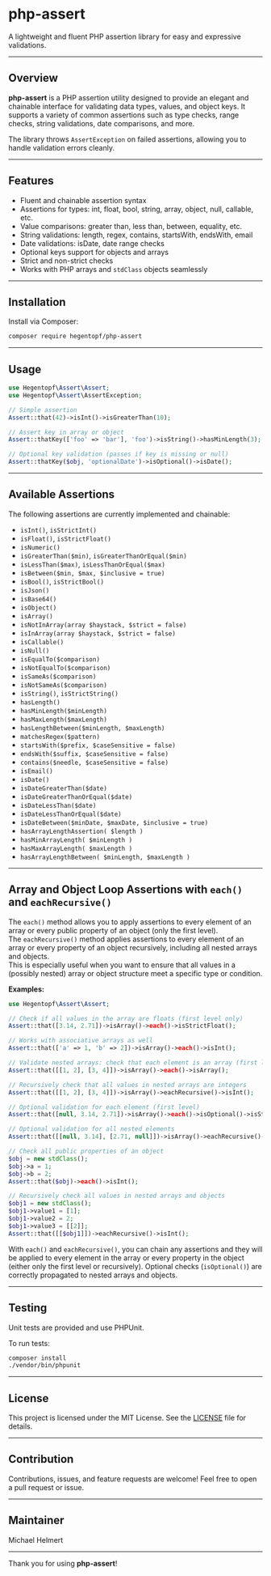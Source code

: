 # php-assert

A lightweight and fluent PHP assertion library for easy and expressive validations.

---

## Overview

**php-assert** is a PHP assertion utility designed to provide an elegant and chainable interface for validating data types, values, and object keys. It supports a variety of common assertions such as type checks, range checks, string validations, date comparisons, and more.

The library throws `AssertException` on failed assertions, allowing you to handle validation errors cleanly.

---

## Features

- Fluent and chainable assertion syntax
- Assertions for types: int, float, bool, string, array, object, null, callable, etc.
- Value comparisons: greater than, less than, between, equality, etc.
- String validations: length, regex, contains, startsWith, endsWith, email
- Date validations: isDate, date range checks
- Optional keys support for objects and arrays
- Strict and non-strict checks
- Works with PHP arrays and `stdClass` objects seamlessly

---

## Installation

Install via Composer:

```bash
composer require hegentopf/php-assert
```

---

## Usage

```php
use Hegentopf\Assert\Assert;
use Hegentopf\Assert\AssertException;

// Simple assertion
Assert::that(42)->isInt()->isGreaterThan(10);

// Assert key in array or object
Assert::thatKey(['foo' => 'bar'], 'foo')->isString()->hasMinLength(3);

// Optional key validation (passes if key is missing or null)
Assert::thatKey($obj, 'optionalDate')->isOptional()->isDate();
```

---

## Available Assertions

The following assertions are currently implemented and chainable:

- `isInt()`, `isStrictInt()`
- `isFloat()`, `isStrictFloat()`
- `isNumeric()`
- `isGreaterThan($min)`, `isGreaterThanOrEqual($min)`
- `isLessThan($max)`, `isLessThanOrEqual($max)`
- `isBetween($min, $max, $inclusive = true)`
- `isBool()`, `isStrictBool()`
- `isJson()`
- `isBase64()`
- `isObject()`
- `isArray()`
- `isNotInArray(array $haystack, $strict = false)`
- `isInArray(array $haystack, $strict = false)`
- `isCallable()`
- `isNull()`
- `isEqualTo($comparison)`
- `isNotEqualTo($comparison)`
- `isSameAs($comparison)`
- `isNotSameAs($comparison)`
- `isString()`, `isStrictString()`
- `hasLength()`
- `hasMinLength($minLength)`
- `hasMaxLength($maxLength)`
- `hasLengthBetween($minLength, $maxLength)`
- `matchesRegex($pattern)`
- `startsWith($prefix, $caseSensitive = false)`
- `endsWith($suffix, $caseSensitive = false)`
- `contains($needle, $caseSensitive = false)`
- `isEmail()`
- `isDate()`
- `isDateGreaterThan($date)`
- `isDateGreaterThanOrEqual($date)`
- `isDateLessThan($date)`
- `isDateLessThanOrEqual($date)`
- `isDateBetween($minDate, $maxDate, $inclusive = true)`
- `hasArrayLengthAssertion( $length )`
- `hasMinArrayLength( $minLength )`
- `hasMaxArrayLength( $maxLength )`
- `hasArrayLengthBetween( $minLength, $maxLength )`

---

## Array and Object Loop Assertions with `each()` and `eachRecursive()`

The `each()` method allows you to apply assertions to every element of an array or every public property of an object (only the first level).  
The `eachRecursive()` method applies assertions to every element of an array or every property of an object recursively, including all nested arrays and objects.  
This is especially useful when you want to ensure that all values in a (possibly nested) array or object structure meet a specific type or condition.

**Examples:**

```php
use Hegentopf\Assert\Assert;

// Check if all values in the array are floats (first level only)
Assert::that([3.14, 2.71])->isArray()->each()->isStrictFloat();

// Works with associative arrays as well
Assert::that(['a' => 1, 'b' => 2])->isArray()->each()->isInt();

// Validate nested arrays: check that each element is an array (first level)
Assert::that([[1, 2], [3, 4]])->isArray()->each()->isArray();

// Recursively check that all values in nested arrays are integers
Assert::that([[1, 2], [3, 4]])->isArray()->eachRecursive()->isInt();

// Optional validation for each element (first level)
Assert::that([null, 3.14, 2.71])->isArray()->each()->isOptional()->isStrictFloat();

// Optional validation for all nested elements
Assert::that([[null, 3.14], [2.71, null]])->isArray()->eachRecursive()->isOptional()->isStrictFloat();

// Check all public properties of an object
$obj = new stdClass();
$obj->a = 1;
$obj->b = 2;
Assert::that($obj)->each()->isInt();

// Recursively check all values in nested arrays and objects
$obj1 = new stdClass();
$obj1->value1 = [1];
$obj1->value2 = 2;
$obj1->value3 = [[2]];
Assert::that([[$obj1]])->eachRecursive()->isInt();
```

With `each()` and `eachRecursive()`, you can chain any assertions and they will be applied to every element in the array or every property in the object (either only the first level or recursively). Optional checks (`isOptional()`) are correctly propagated to nested arrays and objects.

---

## Testing

Unit tests are provided and use PHPUnit.

To run tests:

```bash
composer install
./vendor/bin/phpunit
```

---

## License

This project is licensed under the MIT License. See the [LICENSE](LICENSE) file for details.

---

## Contribution

Contributions, issues, and feature requests are welcome! Feel free to open a pull request or issue.

---

## Maintainer

Michael Helmert

---

Thank you for using **php-assert**!
